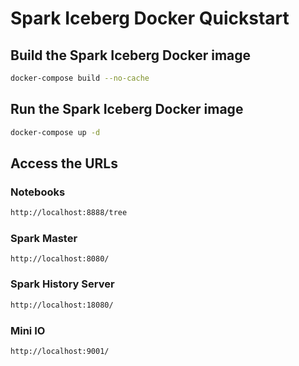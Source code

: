 # Spark Iceberg Docker Quickstart

## Build the Spark Iceberg Docker image

```sh
docker-compose build --no-cache
```

## Run the Spark Iceberg Docker image

```sh
docker-compose up -d
```

## Access the URLs

### Notebooks

```sh
http://localhost:8888/tree
```

### Spark Master

```
http://localhost:8080/
```

### Spark History Server

```sh
http://localhost:18080/
```

### Mini IO

```sh
http://localhost:9001/
```

